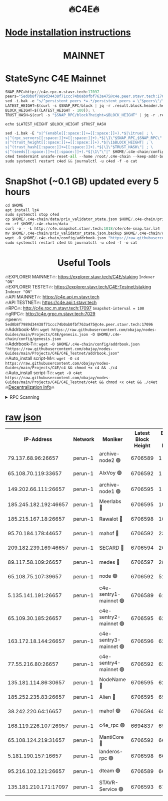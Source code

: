 <h1 align="center"> 🔥C4E🔥</h1>

[Node installation instructions](https://github.com/obajay/nodes-Guides/tree/main/Projects/C4E)
=

<h1 align="center"> MAINNET</h1>

# StateSync C4E Mainnet
```python
SNAP_RPC=http://c4e.rpc.m.stavr.tech:17097
peers="5ed0b8f7989d34438f71ccc74b0ab0fbf763a475@c4e.peer.stavr.tech:17096"
sed -i.bak -e "s/^persistent_peers *=.*/persistent_peers = \"$peers\"/" $HOME/.c4e-chain/config/config.toml
LATEST_HEIGHT=$(curl -s $SNAP_RPC/block | jq -r .result.block.header.height); \
BLOCK_HEIGHT=$((LATEST_HEIGHT - 100)); \
TRUST_HASH=$(curl -s "$SNAP_RPC/block?height=$BLOCK_HEIGHT" | jq -r .result.block_id.hash)

echo $LATEST_HEIGHT $BLOCK_HEIGHT $TRUST_HASH

sed -i.bak -E "s|^(enable[[:space:]]+=[[:space:]]+).*$|\1true| ; \
s|^(rpc_servers[[:space:]]+=[[:space:]]+).*$|\1\"$SNAP_RPC,$SNAP_RPC\"| ; \
s|^(trust_height[[:space:]]+=[[:space:]]+).*$|\1$BLOCK_HEIGHT| ; \
s|^(trust_hash[[:space:]]+=[[:space:]]+).*$|\1\"$TRUST_HASH\"| ; \
s|^(seeds[[:space:]]+=[[:space:]]+).*$|\1\"\"|" $HOME/.c4e-chain/config/config.toml
c4ed tendermint unsafe-reset-all --home /root/.c4e-chain --keep-addr-book
sudo systemctl restart c4ed && journalctl -u c4ed -f -o cat
```
# SnapShot (~0.1 GB) updated every 5 hours
```python
cd $HOME
apt install lz4
sudo systemctl stop c4ed
cp $HOME/.c4e-chain/data/priv_validator_state.json $HOME/.c4e-chain/priv_validator_state.json.backup
rm -rf $HOME/.c4e-chain/data
curl -o - -L http://c4e.snapshot.stavr.tech:1018/c4e/c4e-snap.tar.lz4 | lz4 -c -d - | tar -x -C $HOME/.c4e-chain --strip-components 2
mv $HOME/.c4e-chain/priv_validator_state.json.backup $HOME/.c4e-chain/data/priv_validator_state.json
wget -O $HOME/.c4e-chain/config/addrbook.json "https://raw.githubusercontent.com/obajay/nodes-Guides/main/Projects/C4E/addrbook.json"
sudo systemctl restart c4ed && journalctl -u c4ed -f -o cat
```
 <h1 align="center"> Useful Tools</h1>

🔥EXPLORER MAINNET🔥:  https://explorer.stavr.tech/C4E/staking            `Indexer "ON"` \
🔥EXPLORER TESTET🔥:   https://explorer.stavr.tech/C4E-Testnet/staking     `Indexer "ON"` \
🔥API MAINNET🔥:       https://c4e.api.m.stavr.tech \
🔥API TESTNET🔥:       https://c4e.api.t.stavr.tech \
🔥RPC🔥:               http://c4e.rpc.m.stavr.tech:17097                  `Snapshot-interval = 100` \
🔥gRPC🔥:              http://c4e.grpc.m.stavr.tech:7029 \
🔥peer🔥:              `5ed0b8f7989d34438f71ccc74b0ab0fbf763a475@c4e.peer.stavr.tech:17096` \
🔥Addrbook-M🔥:    ```wget https://raw.githubusercontent.com/obajay/nodes-Guides/main/Projects/C4E/genesis.json -O $HOME/.c4e-chain/config/genesis.json``` \
🔥Addrbook-T🔥:    ```wget -O $HOME/.c4e-chain/config/addrbook.json "https://raw.githubusercontent.com/obajay/nodes-Guides/main/Projects/C4E/C4E_Testnet/addrbook.json"``` \
🔥Auto_install script-M🔥: ```wget -O c4 https://raw.githubusercontent.com/obajay/nodes-Guides/main/Projects/C4E/c4 && chmod +x c4 && ./c4``` \
🔥Auto_install script-T🔥: ```wget -O c4et https://raw.githubusercontent.com/obajay/nodes-Guides/main/Projects/C4E/C4E_Testnet/c4et && chmod +x c4et && ./c4et``` \
🔥[Decentralization Info](https://github.com/obajay/StateSync-snapshots/tree/main/Projects/C4E/Decentralization)🔥




<details>
<summary>RPC Scanning</summary>

<h2 align="center"> We scan nodes in real time every 4 hours. And we provide the final result of RPC endpoints.
We cannot influence the operation of these nodes in any way. </h2>


```python
If Voting Power is higher than 0 --> then the Node is a validator of the network and may be subject to attack and be a potential threat to the chain.
```
```python
We marked such validators with a red symbol
```

</details>

[raw json](https://rpc-check.c4e.stavr.tech/c4e/rpc-c4e-result.json)
=



<table><tr><th>IP-Address</th><th>Network</th><th>Moniker</th><th>Latest Block Height</th><th>Earliest Block Height</th><th>Catching Up</th><th>Tx Index</th><th>Voting Power</th><th>Scan Time</th></tr><tr><td>79.137.68.96:26657</td><td>perun-1</td><td>archive-node2 🟢</td><td>6706589</td><td>1</td><td>False</td><td>on</td><td>0</td><td>2024-01-13T00:39:37.114715120UTC</td></tr><tr><td>65.108.70.119:33657</td><td>perun-1</td><td>AlxVoy 🟢</td><td>6706592</td><td>1</td><td>False</td><td>on</td><td>0</td><td>2024-01-13T00:39:51.554191921UTC</td></tr><tr><td>149.202.66.111:26657</td><td>perun-1</td><td>archive-node1 🟢</td><td>6706595</td><td>1</td><td>False</td><td>on</td><td>0</td><td>2024-01-13T00:40:07.782017132UTC</td></tr><tr><td>185.245.182.192:46657</td><td>perun-1</td><td>Meerlabs 🔴</td><td>6706595</td><td>1051501</td><td>False</td><td>on</td><td>527310</td><td>2024-01-13T00:40:13.474011459UTC</td></tr><tr><td>185.215.167.18:26657</td><td>perun-1</td><td>Rawalot 🔴</td><td>6706598</td><td>1090501</td><td>False</td><td>on</td><td>701423</td><td>2024-01-13T00:40:25.525987645UTC</td></tr><tr><td>95.70.184.178:44657</td><td>perun-1</td><td>mahof 🔴</td><td>6706592</td><td>2342001</td><td>False</td><td>off</td><td>1864169</td><td>2024-01-13T00:39:50.820226199UTC</td></tr><tr><td>209.182.239.169:46657</td><td>perun-1</td><td>SECARD 🔴</td><td>6706594</td><td>2616101</td><td>False</td><td>off</td><td>1136703</td><td>2024-01-13T00:40:05.085317695UTC</td></tr><tr><td>89.117.58.109:26657</td><td>perun-1</td><td>medes 🔴</td><td>6706597</td><td>2826001</td><td>False</td><td>off</td><td>1484927</td><td>2024-01-13T00:40:20.640636795UTC</td></tr><tr><td>65.108.75.107:39657</td><td>perun-1</td><td>node 🟢</td><td>6706592</td><td>5198801</td><td>False</td><td>on</td><td>0</td><td>2024-01-13T00:39:53.956496377UTC</td></tr><tr><td>5.135.141.191:26657</td><td>perun-1</td><td>c4e-sentry1-mainnet 🟢</td><td>6706589</td><td>6198001</td><td>False</td><td>on</td><td>0</td><td>2024-01-13T00:39:36.692855645UTC</td></tr><tr><td>65.109.30.185:26657</td><td>perun-1</td><td>c4e-sentry2-mainnet 🟢</td><td>6706595</td><td>6238301</td><td>False</td><td>on</td><td>0</td><td>2024-01-13T00:40:13.087579367UTC</td></tr><tr><td>163.172.18.144:26657</td><td>perun-1</td><td>c4e-sentry3-mainnet 🟢</td><td>6706596</td><td>6239001</td><td>False</td><td>on</td><td>0</td><td>2024-01-13T00:40:14.121109274UTC</td></tr><tr><td>77.55.216.80:26657</td><td>perun-1</td><td>c4e-sentry4-mainnet 🟢</td><td>6706592</td><td>6241001</td><td>False</td><td>on</td><td>0</td><td>2024-01-13T00:39:51.163715707UTC</td></tr><tr><td>135.181.114.86:30657</td><td>perun-1</td><td>NodeName 🔴</td><td>6706595</td><td>6284301</td><td>False</td><td>off</td><td>140495</td><td>2024-01-13T00:40:08.224453345UTC</td></tr><tr><td>185.252.235.83:26657</td><td>perun-1</td><td>Alien 🔴</td><td>6706595</td><td>6502501</td><td>False</td><td>on</td><td>1136703</td><td>2024-01-13T00:40:08.598898108UTC</td></tr><tr><td>38.242.220.64:16657</td><td>perun-1</td><td>mahof 🟢</td><td>6706594</td><td>6545801</td><td>False</td><td>off</td><td>0</td><td>2024-01-13T00:40:05.387064735UTC</td></tr><tr><td>168.119.226.107:26957</td><td>perun-1</td><td>c4e_rpc 🟢</td><td>6694837</td><td>6594837</td><td>False</td><td>on</td><td>0</td><td>2024-01-13T00:39:43.926428035UTC</td></tr><tr><td>65.108.124.219:31657</td><td>perun-1</td><td>MantiCore 🔴</td><td>6706592</td><td>6606592</td><td>False</td><td>off</td><td>193276</td><td>2024-01-13T00:39:50.427003214UTC</td></tr><tr><td>5.181.190.157:16657</td><td>perun-1</td><td>landeros-rpc 🟢</td><td>6706598</td><td>6694001</td><td>False</td><td>on</td><td>0</td><td>2024-01-13T00:40:25.216792274UTC</td></tr><tr><td>95.216.102.121:26657</td><td>perun-1</td><td>dteam 🟢</td><td>6706589</td><td>6698001</td><td>False</td><td>on</td><td>0</td><td>2024-01-13T00:39:37.518538997UTC</td></tr><tr><td>135.181.210.171:17097</td><td>perun-1</td><td>STAVR-Service 🟢</td><td>6706593</td><td>6703501</td><td>False</td><td>on</td><td>0</td><td>2024-01-13T00:39:56.449682771UTC</td></tr></table>

